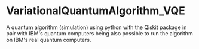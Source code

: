 # VariationalQuantumAlgorithm_VQE
A quantum algorithm (simulation) using python with the Qiskit package in pair with IBM's quantum computers being also possible to run the algorithm on IBM's real quantum computers.

